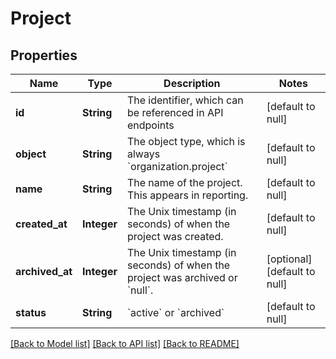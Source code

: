 # Project
## Properties

| Name | Type | Description | Notes |
|------------ | ------------- | ------------- | -------------|
| **id** | **String** | The identifier, which can be referenced in API endpoints | [default to null] |
| **object** | **String** | The object type, which is always &#x60;organization.project&#x60; | [default to null] |
| **name** | **String** | The name of the project. This appears in reporting. | [default to null] |
| **created\_at** | **Integer** | The Unix timestamp (in seconds) of when the project was created. | [default to null] |
| **archived\_at** | **Integer** | The Unix timestamp (in seconds) of when the project was archived or &#x60;null&#x60;. | [optional] [default to null] |
| **status** | **String** | &#x60;active&#x60; or &#x60;archived&#x60; | [default to null] |

[[Back to Model list]](../README.md#documentation-for-models) [[Back to API list]](../README.md#documentation-for-api-endpoints) [[Back to README]](../README.md)

